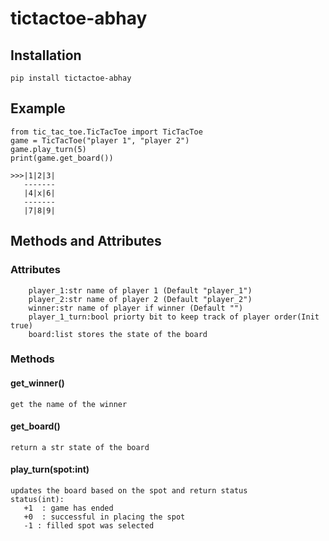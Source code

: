 # tictactoe-abhay

## Installation

```
pip install tictactoe-abhay
```
## Example

```
from tic_tac_toe.TicTacToe import TicTacToe
game = TicTacToe("player 1", "player 2")
game.play_turn(5)
print(game.get_board())
```
```
>>>|1|2|3|
   -------
   |4|x|6|
   -------
   |7|8|9|
```

## Methods and Attributes
### Attributes
```
    player_1:str name of player 1 (Default "player_1")
    player_2:str name of player 2 (Default "player_2")
    winner:str name of player if winner (Default "")
    player_1_turn:bool priorty bit to keep track of player order(Init true)
    board:list stores the state of the board
```
### Methods
#### get_winner()
```get the name of the winner```
#### get_board()
```return a str state of the board```
#### play_turn(spot:int)
```
updates the board based on the spot and return status
status(int):
   +1  : game has ended
   +0  : successful in placing the spot
   -1 : filled spot was selected
```
